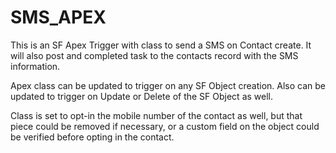 # SMS_APEX
This is an SF Apex Trigger with class to send a SMS on Contact create. 
It will also post and completed task to the contacts record with the SMS information.

Apex class can be updated to trigger on any SF Object creation. Also can be updated to trigger on Update or Delete of the SF Object as well.

Class is set to opt-in the mobile number of the contact as well, but that piece could be removed if necessary, or a custom field on the object could be verified before opting in the contact.
